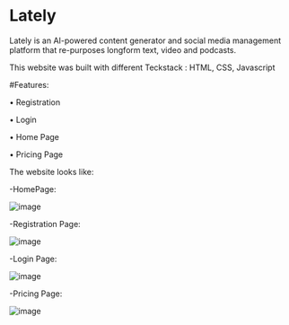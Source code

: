 # Lately
Lately is an AI-powered content generator and social media management platform that re-purposes longform text, video and podcasts.

This website was built with different Teckstack : HTML, CSS, Javascript

#Features:

• Registration

• Login

• Home Page

• Pricing Page

The website looks like:

-HomePage:

![image](https://user-images.githubusercontent.com/112633527/221849722-a0c83dbb-1303-41d6-a922-c1f7814f564d.png)

-Registration Page:

![image](https://user-images.githubusercontent.com/112633527/221849942-046e14da-6058-4d7f-a603-8700b2ab3f3b.png)

-Login Page:

![image](https://user-images.githubusercontent.com/112633527/221850044-29724a16-b3ab-40d5-b49c-b032e3ccbaae.png)

-Pricing Page:

![image](https://user-images.githubusercontent.com/112633527/221850190-a053dd99-2b24-413a-a569-2550d2b0cf53.png)

